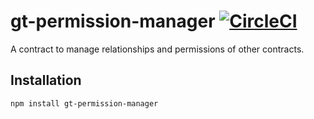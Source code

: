 # gt-permission-manager [![CircleCI](https://circleci.com/gh/BancoSabadell/gt-permission-manager.svg?style=shield)](https://circleci.com/gh/BancoSabadell/gt-permission-manager)

A contract to manage relationships and permissions of other contracts.

## Installation
```bash
npm install gt-permission-manager
```
